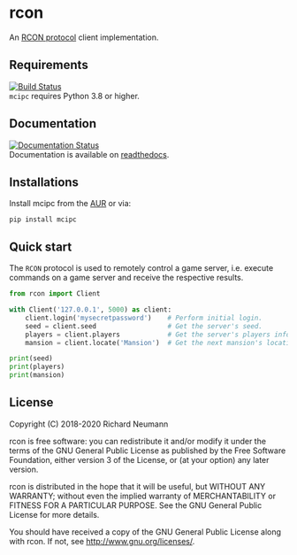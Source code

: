 # rcon
An [RCON protocol](https://developer.valvesoftware.com/wiki/Source_RCON_Protocol) client implementation.

## Requirements
[![Build Status](https://travis-ci.com/conqp/rcon.svg?branch=master)](https://travis-ci.com/conqp/mcipc)  
`mcipc` requires Python 3.8 or higher.

## Documentation
[![Documentation Status](https://readthedocs.org/projects/rcon/badge/?version=latest)](https://rcon.readthedocs.io/en/latest/?badge=latest)  
Documentation is available on [readthedocs](https://rcon.readthedocs.io/en/latest).

## Installations

Install mcipc from the [AUR](https://aur.archlinux.org/packages/python-rcon/) or via:

    pip install mcipc

## Quick start
The `RCON` protocol is used to remotely control a game server, i.e. execute
commands on a game server and receive the respective results.

```python
from rcon import Client

with Client('127.0.0.1', 5000) as client:
    client.login('mysecretpassword')    # Perform initial login.
    seed = client.seed                  # Get the server's seed.
    players = client.players            # Get the server's players info.
    mansion = client.locate('Mansion')  # Get the next mansion's location.

print(seed)
print(players)
print(mansion)
```

## License
Copyright (C) 2018-2020 Richard Neumann <mail at richard dash neumann period de>

rcon is free software: you can redistribute it and/or modify
it under the terms of the GNU General Public License as published by
the Free Software Foundation, either version 3 of the License, or
(at your option) any later version.

rcon is distributed in the hope that it will be useful,
but WITHOUT ANY WARRANTY; without even the implied warranty of
MERCHANTABILITY or FITNESS FOR A PARTICULAR PURPOSE.  See the
GNU General Public License for more details.

You should have received a copy of the GNU General Public License
along with rcon.  If not, see <http://www.gnu.org/licenses/>.
